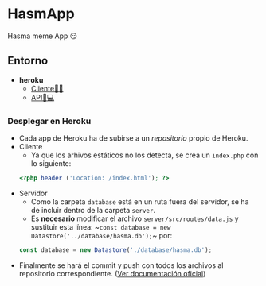 # HasmApp

Hasma meme App 😏

## Entorno
* **heroku**
  * [Cliente👨💼](https://hasmapp.herokuapp.com/)
  * [API👨💻](https://hasmapp-api.herokuapp.com/api)

### Desplegar en Heroku
* Cada app de Heroku ha de subirse a un *repositorio* propio de Heroku.
* Cliente
  * Ya que los arhivos estáticos no los detecta, se crea un `index.php` con lo siguiente:
  ```php
  <?php header ('Location: /index.html'); ?>
  ```
* Servidor
  * Como la carpeta `database` está en un ruta fuera del servidor, se ha de incluir dentro de la carpeta `server`.
  * Es **necesario** modificar el archivo `server/src/routes/data.js` y sustituir esta línea:
  ~`const database = new Datastore('../database/hasma.db');`~ por:
  ```js
  const database = new Datastore('./database/hasma.db');
  ```
* Finalmente se hará el commit y push con todos los archivos al repositorio correspondiente. ([Ver documentación oficial](https://devcenter.heroku.com/articles/git))
